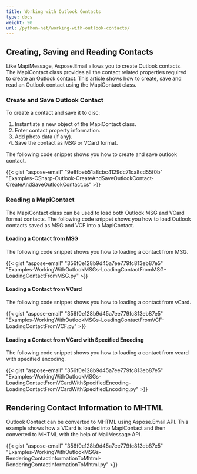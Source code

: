 ```yaml
---
title: Working with Outlook Contacts
type: docs
weight: 90
url: /python-net/working-with-outlook-contacts/
---
```



## **Creating, Saving and Reading Contacts**
Like MapiMessage, Aspose.Email allows you to create Outlook contacts. The MapiContact class provides all the contact related properties required to create an Outlook contact. This article shows how to create, save and read an Outlook contact using the MapiContact class.
### **Create and Save Outlook Contact**
To create a contact and save it to disc:

1. Instantiate a new object of the MapiContact class.
1. Enter contact property information.
1. Add photo data (if any).
1. Save the contact as MSG or VCard format.

The following code snippet shows you how to create and save outlook contact.



{{< gist "aspose-email" "9e8fbeb51a8cbc4129dc71ca8cd55f0b" "Examples-CSharp-Outlook-CreateAndSaveOutlookContact-CreateAndSaveOutlookContact.cs" >}}
### **Reading a MapiContact**
The MapiContact class can be used to load both Outlook MSG and VCard format contacts. The following code snippet shows you how to load Outlook contacts saved as MSG and VCF into a MapiContact.
#### **Loading a Contact from MSG**
The following code snippet shows you how to loading a contact from MSG.



{{< gist "aspose-email" "356f0e128b9d45a7ee779fc813eb87e5" "Examples-WorkingWithOutlookMSGs-LoadingContactFromMSG-LoadingContactFromMSG.py" >}}
#### **Loading a Contact from VCard**
The following code snippet shows you how to loading a contact from vCard.



{{< gist "aspose-email" "356f0e128b9d45a7ee779fc813eb87e5" "Examples-WorkingWithOutlookMSGs-LoadingContactFromVCF-LoadingContactFromVCF.py" >}}
#### **Loading a Contact from VCard with Specified Encoding**
The following code snippet shows you how to loading a contact from vcard with specified encoding.



{{< gist "aspose-email" "356f0e128b9d45a7ee779fc813eb87e5" "Examples-WorkingWithOutlookMSGs-LoadingContactFromVCardWithSpecifiedEncoding-LoadingContactFromVCardWithSpecifiedEncoding.py" >}}
## **Rendering Contact Information to MHTML**
Outlook Contact can be converted to MHTML using Aspose.Email API. This example shows how a VCard is loaded into MapiContact and then converted to MHTML with the help of MailMessage API.

{{< gist "aspose-email" "356f0e128b9d45a7ee779fc813eb87e5" "Examples-WorkingWithOutlookMSGs-RenderingContactInformationToMhtml-RenderingContactInformationToMhtml.py" >}}

